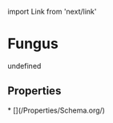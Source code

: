 import Link from 'next/link'
# Fungus

undefined

## Properties

<Grid>
* [](/Properties/Schema.org/)

</Grid>

